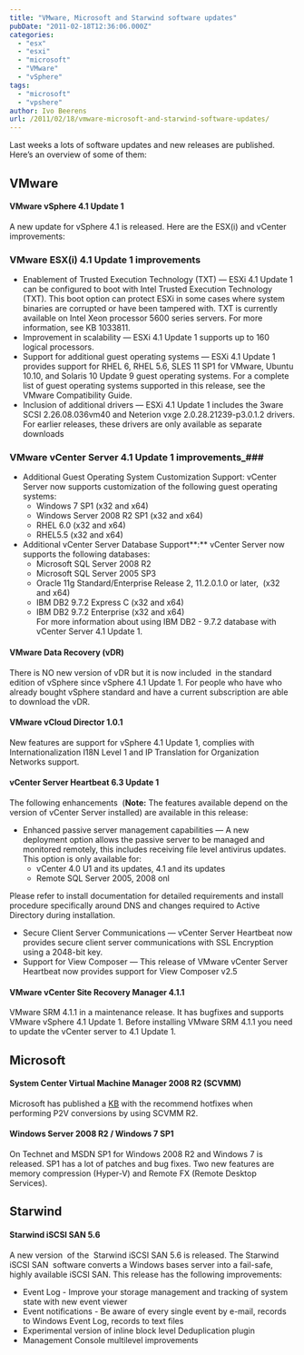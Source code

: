 ```yaml
---
title: "VMware, Microsoft and Starwind software updates"
pubDate: "2011-02-18T12:36:06.000Z"
categories: 
  - "esx"
  - "esxi"
  - "microsoft"
  - "VMware"
  - "vSphere"
tags: 
  - "microsoft"
  - "vpshere"
author: Ivo Beerens
url: /2011/02/18/vmware-microsoft-and-starwind-software-updates/
---
```

Last weeks a lots of software updates and new releases are published. Here’s an overview of some of them:
## VMware

#### **VMware vSphere 4.1 Update 1**

A new update for vSphere 4.1 is released. Here are the ESX(i) and vCenter improvements:

### VMware ESX(i) 4.1 Update 1 improvements ###

- Enablement of Trusted Execution Technology (TXT) — ESXi 4.1 Update 1 can be configured to boot with Intel Trusted Execution Technology (TXT). This boot option can protect ESXi in some cases where system binaries are corrupted or have been tampered with. TXT is currently available on Intel Xeon processor 5600 series servers. For more information, see KB 1033811.
- Improvement in scalability — ESXi 4.1 Update 1 supports up to 160 logical processors.
- Support for additional guest operating systems — ESXi 4.1 Update 1 provides support for RHEL 6, RHEL 5.6, SLES 11 SP1 for VMware, Ubuntu 10.10, and Solaris 10 Update 9 guest operating systems. For a complete list of guest operating systems supported in this release, see the VMware Compatibility Guide.
- Inclusion of additional drivers — ESXi 4.1 Update 1 includes the 3ware SCSI 2.26.08.036vm40 and Neterion vxge 2.0.28.21239-p3.0.1.2 drivers. For earlier releases, these drivers are only available as separate downloads

### VMware vCenter Server 4.1 Update 1 improvements_###

- Additional Guest Operating System Customization Support: vCenter Server now supports customization of the following guest operating systems:
    - Windows 7 SP1 (x32 and x64)
    - Windows Server 2008 R2 SP1 (x32 and x64)
    - RHEL 6.0 (x32 and x64)
    - RHEL5.5 (x32 and x64)
- Additional vCenter Server Database Support**:** vCenter Server now supports the following databases:
    - Microsoft SQL Server 2008 R2
    - Microsoft SQL Server 2005 SP3
    - Oracle 11g Standard/Enterprise Release 2, 11.2.0.1.0 or later,  (x32 and x64)
    - IBM DB2 9.7.2 Express C (x32 and x64)
    - IBM DB2 9.7.2 Enterprise (x32 and x64)  
        For more information about using IBM DB2 - 9.7.2 database with vCenter Server 4.1 Update 1.

#### **VMware Data Recovery (vDR)**

There is NO new version of vDR but it is now included  in the standard edition of vSphere since vSphere 4.1 Update 1. For people who have who already bought vSphere standard and have a current subscription are able to download the vDR.

#### **VMware vCloud Director 1.0.1**

New features are support for vSphere 4.1 Update 1, complies with Internationalization I18N Level 1 and IP Translation for Organization Networks support.

#### **vCenter Server Heartbeat 6.3 Update 1**

The following enhancements  (**Note:** The features available depend on the version of vCenter Server installed) are available in this release:

- Enhanced passive server management capabilities — A new deployment option allows the passive server to be managed and monitored remotely, this includes receiving file level antivirus updates. This option is only available for:
  - vCenter 4.0 U1 and its updates, 4.1 and its updates
  - Remote SQL Server 2005, 2008 onl

Please refer to install documentation for detailed requirements and install procedure specifically around DNS and changes required to Active Directory during installation.

- Secure Client Server Communications — vCenter Server Heartbeat now provides secure client server communications with SSL Encryption using a 2048-bit key.
- Support for View Composer — This release of VMware vCenter Server Heartbeat now provides support for View Composer v2.5

#### VMware vCenter Site Recovery Manager 4.1.1

VMware SRM 4.1.1 in a maintenance release. It has bugfixes and supports VMware vSphere 4.1 Update 1. Before installing VMware SRM 4.1.1 you need to update the vCenter server to 4.1 Update 1.

## Microsoft

#### System Center Virtual Machine Manager 2008 R2 (SCVMM)

Microsoft has published a [KB](http://support.microsoft.com/default.aspx?scid=kb;EN-US;2397711) with the recommend hotfixes when performing P2V conversions by using SCVMM R2.

#### Windows Server 2008 R2 / Windows 7 SP1

On Technet and MSDN SP1 for Windows 2008 R2 and Windows 7 is released. SP1 has a lot of patches and bug fixes. Two new features are memory compression (Hyper-V) and Remote FX (Remote Desktop Services).

## Starwind

#### Starwind iSCSI SAN 5.6

A new version  of the  Starwind iSCSI SAN 5.6 is released. The Starwind iSCSI SAN  software converts a Windows bases server into a fail-safe, highly available iSCSI SAN. This release has the following improvements:

- Event Log - Improve your storage management and tracking of system state with new event viewer 
- Event notifications - Be aware of every single event by e-mail, records to Windows Event Log, records to text files 
- Experimental version of inline block level Deduplication plugin 
- Management Console multilevel improvements